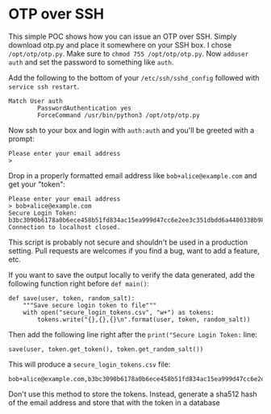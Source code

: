 # OTP over SSH

This simple POC shows how you can issue an OTP over SSH. Simply download otp.py and place it somewhere on your SSH box. I chose `/opt/otp/otp.py`. Make sure to `chmod 755 /opt/otp/otp.py`. Now `adduser auth` and set the password to something like `auth`. 

Add the following to the bottom of your `/etc/ssh/sshd_config` followed with `service ssh restart`.

```
Match User auth
        PasswordAuthentication yes
        ForceCommand /usr/bin/python3 /opt/otp/otp.py
```

Now ssh to your box and login with `auth:auth` and you'll be greeted with a prompt:
```
Please enter your email address
>
```

Drop in a properly formatted email address like `bob+alice@example.com` and get your "token":
```
Please enter your email address
> bob+alice@example.com
Secure Login Token: b3bc3090b6178a0b6ece458b51fd834ac15ea999d47cc6e2ee3c351dbdd6a4400338b989ed83d773aa66de6e76e7970f9b16c176c7d73959fc96411fd829190e
Connection to localhost closed.
```

This script is probably not secure and shouldn't be used in a production setting. Pull requests are welcomes if you find a bug, want to add a feature, etc.

If you want to save the output locally to verify the data generated, add the following function right before `def main()`:
```
def save(user, token, random_salt):
    """Save secure login token to file"""
    with open("secure_login_tokens.csv", "w+") as tokens:
        tokens.write("{},{},{}\n".format(user, token, random_salt))
```

Then add the following line right after the `print("Secure Login Token:` line:
```
save(user, token.get_token(), token.get_random_salt())
```

This will produce a `secure_login_tokens.csv` file:
```
bob+alice@example.com,b3bc3090b6178a0b6ece458b51fd834ac15ea999d47cc6e2ee3c351dbdd6a4400338b989ed83d773aa66de6e76e7970f9b16c176c7d73959fc96411fd829190e,b'\xa2\x98V\xcb\x9b%m\x95=\x05h\x12\xd6\xa5\t9\xbf3\xda\xba\xf3\xf2\xc2(=%2\xdb\x0b\xe5\x0e\xd2'
```

Don't use this method to store the tokens. Instead, generate a sha512 hash of the email address and store that with the token in a database
